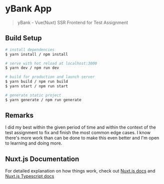 # yBank App

> yBank - Vue(Nuxt) SSR Frontend for Test Assignment

## Build Setup

```bash
# install dependencies
$ yarn install / npm install

# serve with hot reload at localhost:3000
$ yarn dev / npm run dev

# build for production and launch server
$ yarn build / npm run build
$ yarn start / npm run start

# generate static project
$ yarn generate / npm run generate
```

## Remarks
I did my best within the given period of time and within the context of the test assignment to fix and finish the most common edge cases. I know there's more work than can be done to make this even better and I'm open to learning and doing more.

## Nuxt.js Documentation
For detailed explanation on how things work, check out [Nuxt.js docs](https://nuxtjs.org) and [Nuxt.js Typescript docs](https://typescript.nuxtjs.org)

